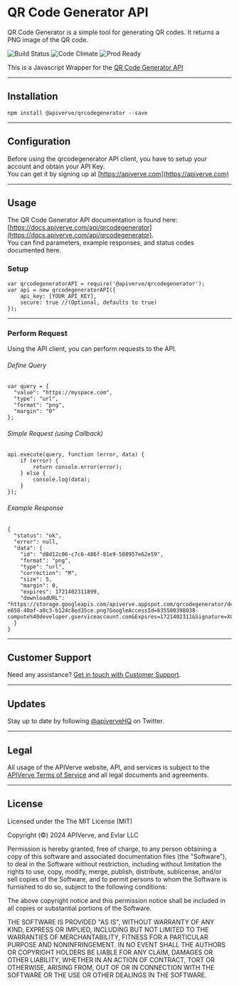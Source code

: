 QR Code Generator API
============

QR Code Generator is a simple tool for generating QR codes. It returns a PNG image of the QR code.

![Build Status](https://img.shields.io/badge/build-passing-green)
![Code Climate](https://img.shields.io/badge/maintainability-B-purple)
![Prod Ready](https://img.shields.io/badge/production-ready-blue)

This is a Javascript Wrapper for the [QR Code Generator API](https://apiverve.com/marketplace/api/qrcodegenerator)

---

## Installation
	npm install @apiverve/qrcodegenerator --save

---

## Configuration

Before using the qrcodegenerator API client, you have to setup your account and obtain your API Key.  
You can get it by signing up at [https://apiverve.com](https://apiverve.com)

---

## Usage

The QR Code Generator API documentation is found here: [https://docs.apiverve.com/api/qrcodegenerator](https://docs.apiverve.com/api/qrcodegenerator).  
You can find parameters, example responses, and status codes documented here.

### Setup

```
var qrcodegeneratorAPI = require('@apiverve/qrcodegenerator');
var api = new qrcodegeneratorAPI({
    api_key: [YOUR_API_KEY],
    secure: true //(Optional, defaults to true)
});
```

---


### Perform Request
Using the API client, you can perform requests to the API.

###### Define Query

```
var query = {
  "value": "https://myspace.com",
  "type": "url",
  "format": "png",
  "margin": "0"
};
```

###### Simple Request (using Callback)

```
api.execute(query, function (error, data) {
    if (error) {
        return console.error(error);
    } else {
        console.log(data);
    }
});
```

###### Example Response

```
{
  "status": "ok",
  "error": null,
  "data": {
    "id": "d8d12c06-c7c6-486f-81e9-508957e62e59",
    "format": "png",
    "type": "url",
    "correction": "M",
    "size": 5,
    "margin": 0,
    "expires": 1721402311899,
    "downloadURL": "https://storage.googleapis.com/apiverve.appspot.com/qrcodegenerator/deadb24a-e658-40af-a0c3-b124c8ed35ce.png?GoogleAccessId=635500398038-compute%40developer.gserviceaccount.com&Expires=1721402311&Signature=XC1VU2yoGDRkFdjMU4OBeKZfbxaXbSRdW75s3ZfqVP3FKRX1dhSIua%2BRqCdDYZsj4ZlJsl8jAQcwS%2B6WXJW%2BDWf0k0z1UK42ZniLKLk5jDFvFjl2BYoXy%2BVolb%2BZyorRNmg%2BseXtsEuHswnlTQurs%2F%2FF%2BE51TvkbpjodvLg8J%2Fxn5oBmo%2BKtaBM9kEv11yHB88mTZLBmp5re8xMTRA9qFmHCOxgqOTPe0Y7FFMqMxmFhzT%2BuLkpfrab7KivhzSaKIjIThCMb%2BQyrZoSU%2F2Ag3zHuY%2B2ib7Am0ETFr%2FV1s8%2Fdxc6IUcKn3IyxEqhG7VnCc1vlMSmqmOn%2FFy%2F6kxnrNw%3D%3D"
  }
}
```

---

## Customer Support

Need any assistance? [Get in touch with Customer Support](https://apiverve.com/contact).

---

## Updates
Stay up to date by following [@apiverveHQ](https://twitter.com/apiverveHQ) on Twitter.

---

## Legal

All usage of the APIVerve website, API, and services is subject to the [APIVerve Terms of Service](https://apiverve.com/terms) and all legal documents and agreements.

---

## License
Licensed under the The MIT License (MIT)

Copyright (&copy;) 2024 APIVerve, and Evlar LLC

Permission is hereby granted, free of charge, to any person obtaining a copy of this software and associated documentation files (the "Software"), to deal in the Software without restriction, including without limitation the rights to use, copy, modify, merge, publish, distribute, sublicense, and/or sell copies of the Software, and to permit persons to whom the Software is furnished to do so, subject to the following conditions:

The above copyright notice and this permission notice shall be included in all copies or substantial portions of the Software.

THE SOFTWARE IS PROVIDED "AS IS", WITHOUT WARRANTY OF ANY KIND, EXPRESS OR IMPLIED, INCLUDING BUT NOT LIMITED TO THE WARRANTIES OF MERCHANTABILITY, FITNESS FOR A PARTICULAR PURPOSE AND NONINFRINGEMENT. IN NO EVENT SHALL THE AUTHORS OR COPYRIGHT HOLDERS BE LIABLE FOR ANY CLAIM, DAMAGES OR OTHER LIABILITY, WHETHER IN AN ACTION OF CONTRACT, TORT OR OTHERWISE, ARISING FROM, OUT OF OR IN CONNECTION WITH THE SOFTWARE OR THE USE OR OTHER DEALINGS IN THE SOFTWARE.